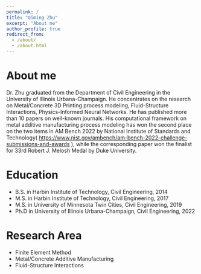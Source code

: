 ```yaml
---
permalink: /
title: "Qiming Zhu"
excerpt: "About me"
author_profile: true
redirect_from: 
  - /about/
  - /about.html
---
```

About me
======
Dr. Zhu graduated from the Department of Civil Engineering in the University of Illinois Urbana-Champaign. He concentrates on the research on Metal/Concrete 3D Printing process modeling, Fluid-Structure Interactions, Physics-Informed Neural Networks. He has published more than 10 papers on well-known journals. His computational framework on metal additive manufacturing process modeling has won the second place on the two items in AM Bench 2022 by National Institute of Standards and Technology( https://www.nist.gov/ambench/am-bench-2022-challenge-submissions-and-awards ), while the corresponding paper won the finalist for 33rd Robert J. Melosh Medal by Duke University.

Education
======
* B.S. in Harbin Institute of Technology, Civil Engineering, 2014
* M.S. in Harbin Institute of Technology, Civil Engineering, 2017
* M.S. in University of Minnesota Twin Cities, Civil Engineering, 2019
* Ph.D in University of Illinois Urbana-Champaign, Civil Engineering, 2022

Research Area
======
* Finite Element Method
* Metal/Concrete Additive Manufacturing
* Fluid-Structure Interactions
